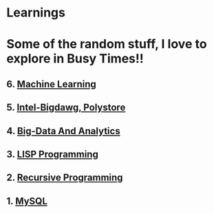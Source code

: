# Learnings

# Some of the random stuff, I love to explore in Busy Times!!

## 6. [Machine Learning](https://github.com/sandeep-iitr/Learnings-Big-Data/tree/master/machine-learning)

## 5. [Intel-Bigdawg, Polystore](https://github.com/sandeep-iitr/Learnings-Big-Data/tree/master/bigdawg)

## 4. [Big-Data And Analytics](https://github.com/sandeep-iitr/Learnings-Big-Data/tree/master/big-data)

## 3. [LISP Programming](https://github.com/sandeep-iitr/Learnings/tree/master/LISP-Programming)

## 2. [Recursive Programming](https://github.com/sandeep-iitr/Learnings/tree/master/recursive-programs)

## 1. [MySQL](https://github.com/sandeep-iitr/Learnings/tree/master/mySQL)
